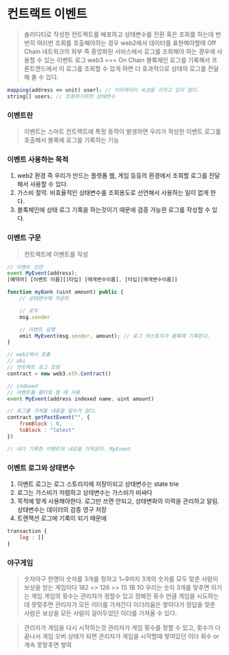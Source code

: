 # 컨트랙트 이벤트

> 솔리디티로 작성한 컨트랙트를 배포하고 상태변수를 전환 혹은 조회를 하는데 
> 번번히 여러번 조회를 호출해야하는 경우 web2에서 데이터를 표현해야할때 Off Chain 네트워크의 외부 즉 중앙화된 서비스에서 로그를 조회해야 하는 경우에 사용할 수 있는 이벤트 로그 web3 === On Chain 
> 블록체인 로그를 기록해서 프론트엔드에서 이 로그를 조회할 수 있게 하면 더 효과적으로 상태의 로그를 전달해 줄 수 있다.

```js
mapping(address => unit) userl; // 이터레이터 속성을 가지고 있지 않다.
string[] users; // 조회하기위한 상태변수
```

### 이벤트란
> 이벤트는 스마트 컨트렉트에 특정 동작이 발생하면 우리가 작성한 이벤트 로그를 호출해서 블록에 로그를 기록하는 기능

### 이벤트 사용하는 목적
1. web2 환경 즉 우리가 만드는 플렛폼 웹, 게임 등등의 환경에서 조회할 로그를 전달해서 사용할 수 있다.
2. 가스비 절약. 비효율적인 상태변수를 조회용도로 선언해서 사용하는 일이 없게 한다.
3. 블록체인에 상태 로그 기록을 하는것이기 때문에 검증 가능한 로그를 작성할 수 있다. 

### 이벤트 구문
> 컨트렉트에 이벤트를 작성


```js
// 이벤트 선언
event MyEvent(address);
[예약어] [이벤트 이름][[타입] [매개변수이름], [타입][매개변수이름]]

function myBank (uint amount) public {
    // 상태변수에 카운트

    // 로직
    msg.sender

    // 이벤트 실행
    emit MyEvent(msg.sender, amount); // 로그 히스토리가 블록에 기록된다.
}

// web2에서 호출
// abi
// 컨트랙트 로그 조회
contract = new web3.eth.Contract()

// indexed
// 이벤트를 필터링 할 때 사용
event MyEvent(address indexed name, uint amount)

// 로그를 가져올 내용을 알수가 없다.
contract.getPastEvent("", {
    fromBlock : 0,
    toBlock : "latest"
})

// 내가 기록한 이벤트의 내요을 가져온다. MyEvent
```

### 이벤트 로그와 상태변수
1. 이벤트 로그는 로그 스토리지에 저장이되고 상태변수는 state trie
2. 로그는 가스비가 저렴하고 상태변수는 가스비가 비싸다
3. 목적에 맞게 사용해야한다. 로그만 쓰면 안되고, 상태변화의 이력을 관리하고 알림. 상태변수는 데이터의 검증 영구 저장
4. 트랜잭션 로그에 기록이 되기 때문에

```js
transaction {
    log : []
}
```


### 야구게임 
> 숫자야구
> 한명이 숫자를 3개를 정하고
> 1~9까지 
> 3개의 숫자를 모두 맞춘 사람이 보상을 얻는 게임이다
> 182 => 126 => 1S 1B 1O
> 우리는 숫자 3개를 맞추면 이기는 게임
> 게임의 횟수는 관리자가 정할수 있고
> 정해진 횟수 만큼 게임을 시도하는데 못맞추면 관리자가 모든 이더를 가져간다
> 이더리움은 쌓이다가 정답을 맞춘 사람은 보상을 모든 사람이 걸어두었던 이더를 가져올 수 있다.

> 관리자가 게임을 다시 시작하는것
> 관리자가 게임 횟수를 정할 수 있고, 횟수가 다 끝나서 게임 오버 상태가 되면 관리자가 게임을 시작할때 쌓여있던 이더 회수 or 계속 못맞추면 쌓여

